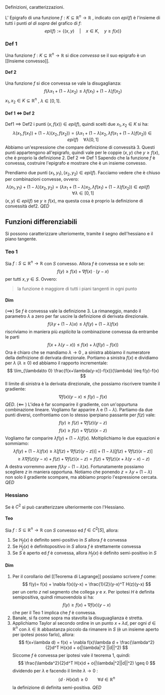 Definizioni, caratterizzazioni.

L' Epigrafo di una funzione $f : K\subseteq \mathbb{R}^n \to \mathbb{R}$ , indicato con $epi(f)$ è l'insieme di tutti i punti _al di sopra_ del grafico di $f$:
$$
epi(f) := \Big\{ (x,y) \quad\Big|\quad x\in K,\quad y \geq f(x) \Big\}
$$
### Def 1
Una funzione $f : K \subseteq \mathbb{R}^n \to \mathbb{R}$ si dice _convessa_ se il suo epigrafo è un [[Insieme convesso]].
#### Def 2
Una funzione $f$ si dice convessa se vale la disugaglianza:
$$
f(\lambda x_1 + (1-\lambda)x_2) \leq \lambda f(x_1) + (1-\lambda)f(x_2)
$$
$x_1,x_2 \in K \subseteq \mathbb{R}^n$ , $\lambda \in [0,1]$.

#### Def 1 $\iff$ Def 2
Def1 $\implies$ Def2 i punti $(x,f(x)) \in epi(f)$, quindi scelti due $x_1,x_2 \in K$ si ha:
$$
\lambda (x_1,f(x_1)) + (1-\lambda) (x_2,f(x_2)) = (\lambda x_1 + (1-\lambda)x_2, \lambda f(x_1 + (1-\lambda)f(x_2)) \in epi(f) \quad \forall \lambda [0,1]
$$
Abbiamo un'espressione che compare definizione di convessità 3. Questi punti appartengono all'epigrafo, quindi vale per le coppie $(x,y)$ che $y \geq f(x)$, che è proprio la definizione 2.
Def 2 $\implies$ Def 1
Sapendo che la funzione $f$ è convessa, costruire l'epigrafo e mostrare che è un insieme convesso.

Prendiamo due punti $(x_1,y_1),(x_2,y_2) \in epi(f)$. Facciamo vedere che è chiuso per combinazioni convesse, ovvero:
$$
\lambda (x_1,y_1) + (1-\lambda)(x_2, y_2) = (\lambda x_1 + (1-\lambda )x_2, \lambda f(x_1) + (1-\lambda)f(x_2))\in epi(f) \qquad \forall \lambda \in [0,1]
$$
$(x,y)\in epi(f)$ se $y \geq f(x)$, ma questa cosa è proprio la definizione di convessità def2. $QED$

## Funzioni differenziabili
Si possono caratterizzare ulteriomente, tramite il segno dell'hessiano e il piano tangente. 

### Teo 1 
Sia $f: S \subseteq \mathbb{R}^n \to \mathbb{R}$ con $S$ convesso. Allora $f$ è convessa se e solo se:
$$
f(y) \geq f(x) + \nabla f(x)\cdot (y-x)
$$
per tutti $x,y \in S$. Ovvero:
> la funzione è maggiore di tutti i piani tangenti in ogni punto
#### Dim
($\implies$) Se $f$ è convessa vale la definizione 3. La rimaneggio, mando il parametro $\lambda$ a zero per far uscire la definizione di derivata direzionale.
$$
f(\lambda y + (1-\lambda)x) \leq \lambda f(y) + (1-\lambda)f(x)
$$
riscriviamo in maniera più _esplicita_ la combinazione convessa da entrambe le parti
$$
f(x + \lambda(y-x)) \leq f(x) + \lambda (f(y)-f(x))
$$
Ora è chiaro che se mandiamo $\lambda \to 0$ , a sinistra abbiamo il numeratore della deifnizione di derivata direzionale. Portiamo a sinistra $f(x)$ e dividiamo per $\lambda$ ($\lambda \geq 0$) ed abbiamo il rapporto incrementale:
$$
\lim_{\lambda\to 0} \frac{f(x+\lambda(y-x))-f(x)}{\lambda} \leq f(y)-f(x)
$$
Il limite di sinistra è la derivata direzionale, che possiamo riscrivere tramite il gradiente:
$$
\nabla f(x)(y-x) \leq f(y) - f(x)
$$
$QED$.
($\impliedby$ )  L'idea è far scomparire il gradiente, con un'oppurtuna combinazione lineare. Vogliamo far apparire $\lambda$ e ($1-\lambda$). Partiamo da due punti diversi, confrontiamo con lo stesso iperpiano passante per $f(z)$ vale:
$$
f(y) \geq f(z) + \nabla f(z)(y-z)
$$
$$
f(x) \geq f(z) + \nabla f(z)(x-z)
$$
Vogliamo far comparire $\lambda f(y) + (1-\lambda)f(x)$. Moltiplichiamo le due equazioni e sommiamo:
$$
\lambda f(y) + (1-\lambda)f(x) \geq \lambda [ f(z) + \nabla f(z)(y-z))] + (1-\lambda)[f(z) + \nabla f(z)(x-z)]
$$
$$
\geq \lambda \nabla f(z)(y-x) +f(z) + \nabla f(z)(x-z) = f(z) + \nabla f(z)(x+\lambda(y-x)-z)
$$
A destra vorremmo avere $f(\lambda y - (1-\lambda)x)$. Fortunatamente possiamo scegliere $z$ in maniera opportuna. Notiamo che ponendo $z = \lambda y + (1-\lambda)$ non solo il gradiente scompare, ma abbiamo proprio l'espressione cercata. $QED$ 

### Hessiano
Se è $C^2$ si può caratterizzare ulteriormente con l'Hessiano.
#### Teo
Sia $f: S \subseteq \mathbb{R}^n \to \mathbb{R}$ con $S$ convesso ed $f \in C^2[S]$, allora:
1. Se $H_f(x)$ è definito semi-positivo in $S$ allora $f$ è convessa
2. Se $H_f(x)$ è definitopositivo in $S$ allora $f$ è strettamente convessa
3. Se $S$ è aperto ed $f$ è convessa, allora $H_f(x)$ è definito semi-positivo in $S$
#### Dim
1. Per il corollario del [[Teorema di Lagrange]] possiamo scrivere $f$ come:
$$
f(y)= f(x) + \nabla f(x)(y-x) + \frac{1}{2}(y-x)^T H(z)(y-x)
$$
per un certo $z$ nel segmento che collega $y$ e $x$. 
Per ipotesi $H$ è definita semipositiva, quindi rimuovendola si ha:
$$
f(y) \geq f(x) + \nabla f(x)(y-x)
$$
che per il Teo 1 implica che $f$ è convessa.
2. Banale, si fa come sopra ma stavolta la disuguaglianza è stretta.
3. Applichiamo Taylor al secondo ordine in un punto $x+\lambda d$, per ogni $d\in \mathbb{R}^n$ con $\lambda \in \mathbb{R}$ 
 abbastanza piccolo da rimanere in $S$ (è un insieme aperto per ipotesi posso farlo), allora:
$$
f(x+\lambda d) = f(x) + \nabla f(x)\lambda d + \frac{\lambda^2}{2}d^T H(x)d + o(|\lambda|^2 ||d||^2)
$$
Siccome $f$ è convessa per ipotesi vale il teorema 1, quindi:
$$
\frac{\lambda^2}{2}d^T H(x)d + o(|\lambda|^2||d||^2) \geq 0
$$
dividendo per $\lambda$ e facendo il limite $\lambda \to 0$ :
$$
\langle  d \cdot H(x) d \rangle \geq 0 \qquad \forall d \in \mathbb{R} ^n
$$
la definizione di definita semi-positiva. $QED$
